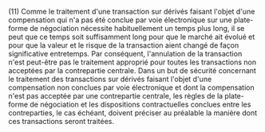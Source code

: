 (11) Comme le traitement d'une transaction sur dérivés faisant l'objet d'une compensation qui n'a pas été conclue par voie électronique sur une plate-forme de négociation nécessite habituellement un temps plus long, il se peut que ce temps soit suffisamment long pour que le marché ait évolué et pour que la valeur et le risque de la transaction aient changé de façon significative entretemps. Par conséquent, l'annulation de la transaction n'est peut-être pas le traitement approprié pour toutes les transactions non acceptées par la contrepartie centrale. Dans un but de sécurité concernant le traitement des transactions sur dérivés faisant l'objet d'une compensation non conclues par voie électronique et dont la compensation n'est pas acceptée par une contrepartie centrale, les règles de la plate-forme de négociation et les dispositions contractuelles conclues entre les contreparties, le cas échéant, doivent préciser au préalable la manière dont ces transactions seront traitées.
